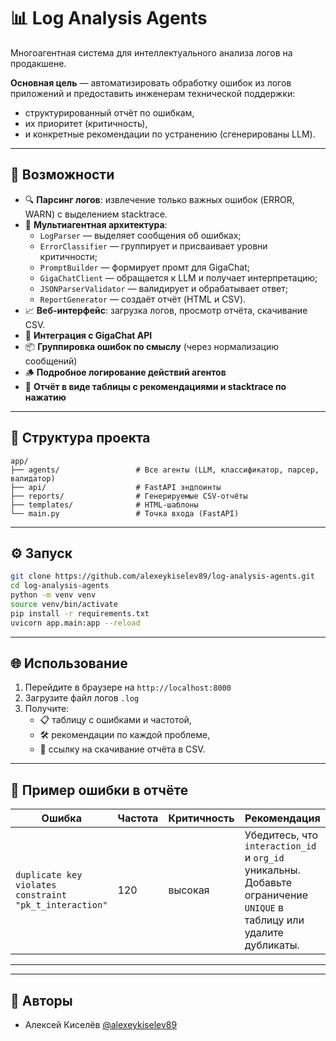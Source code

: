# 📊 Log Analysis Agents

Многоагентная система для интеллектуального анализа логов на продакшене.

**Основная цель** — автоматизировать обработку ошибок из логов приложений и предоставить инженерам технической поддержки:
- структурированный отчёт по ошибкам,
- их приоритет (критичность),
- и конкретные рекомендации по устранению (сгенерированы LLM).

---

## 🚀 Возможности

- 🔍 **Парсинг логов**: извлечение только важных ошибок (ERROR, WARN) с выделением stacktrace.
- 🧠 **Мультиагентная архитектура**:
  - `LogParser` — выделяет сообщения об ошибках;
  - `ErrorClassifier` — группирует и присваивает уровни критичности;
  - `PromptBuilder` — формирует промт для GigaChat;
  - `GigaChatClient` — обращается к LLM и получает интерпретацию;
  - `JSONParserValidator` — валидирует и обрабатывает ответ;
  - `ReportGenerator` — создаёт отчёт (HTML и CSV).
- 📈 **Веб-интерфейс**: загрузка логов, просмотр отчёта, скачивание CSV.
- 🧩 **Интеграция с GigaChat API**
- 📦 **Группировка ошибок по смыслу** (через нормализацию сообщений)
- 🪵 **Подробное логирование действий агентов**
- 🧾 **Отчёт в виде таблицы с рекомендациями и stacktrace по нажатию**


---

## 📂 Структура проекта

```
app/
├── agents/                 # Все агенты (LLM, классификатор, парсер, валидатор)
├── api/                    # FastAPI эндпоинты
├── reports/                # Генерируемые CSV-отчёты
├── templates/              # HTML-шаблоны
└── main.py                 # Точка входа (FastAPI)
```

---

## ⚙️ Запуск

```bash
git clone https://github.com/alexeykiselev89/log-analysis-agents.git
cd log-analysis-agents
python -m venv venv
source venv/bin/activate
pip install -r requirements.txt
uvicorn app.main:app --reload
```

---

## 🌐 Использование

1. Перейдите в браузере на `http://localhost:8000`
2. Загрузите файл логов `.log`
3. Получите:
   - 📋 таблицу с ошибками и частотой,
   - 🛠 рекомендации по каждой проблеме,
   - 📎 ссылку на скачивание отчёта в CSV.

---

## 📌 Пример ошибки в отчёте

| Ошибка | Частота | Критичность | Рекомендация |
|--------|---------|-------------|--------------|
| `duplicate key violates constraint "pk_t_interaction"` | 120 | высокая | Убедитесь, что `interaction_id` и `org_id` уникальны. Добавьте ограничение `UNIQUE` в таблицу или удалите дубликаты. |

---


---

## 🤝 Авторы

- Алексей Киселёв [@alexeykiselev89](https://github.com/alexeykiselev89)
